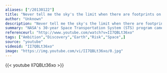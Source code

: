```yaml
---
aliases: ["/20130122"]
title: "Never tell me the sky's the limit when there are footprints on the moon"
author: "Unknown"
description: "Never tell me the sky's the limit when there are footprints on the moon - Unknown quotes from GetInspired365.com"
summary: "NASA's 30-year Space Transportation System (STS) program came to an end on 21st July 2011. The Space Shuttle fleet delivered the Hubble Space Telescope, the International Space Station, and dozens of satellites, space probes, crew and supplies. Two Shuttles were lost: Challenger in 1986 and Columbia in 2003. The touchdown of Atlantis at Kennedy Space Center marked the end of an era, after 135 missions. This video shows all of them in chronological order"
referenceurl: "http://www.youtube.com/watch?v=II7QBLt36xo"
tags: ["Ambition","Discovery","Earth","Risk","Space",]
source: "youtube"
videoid: "II7QBLt36xo"
image: "https://img.youtube.com/vi/II7QBLt36xo/0.jpg"
---
```


{{< youtube II7QBLt36xo >}}
